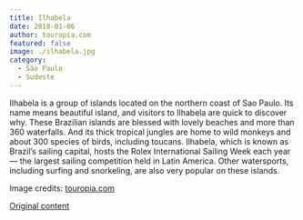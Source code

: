 ```yaml
---
title: Ilhabela
date: 2018-01-06
author: touropia.com
featured: false
image: ./ilhabela.jpg
category:
  - São Paulo
  - Sudeste
---
```


Ilhabela is a group of islands located on the northern coast of Sao Paulo. Its name means beautiful island, and visitors to Ilhabela are quick to discover why. These Brazilian islands are blessed with lovely beaches and more than 360 waterfalls. And its thick tropical jungles are home to wild monkeys and about 300 species of birds, including toucans. Ilhabela, which is known as Brazil’s sailing capital, hosts the Rolex International Sailing Week each year — the largest sailing competition held in Latin America. Other watersports, including surfing and snorkeling, are also very popular on these islands.

Image credits: [touropia.com](https://www.touropia.com/islands-in-brazil/)

[Original content](https://www.touropia.com/islands-in-brazil/)
